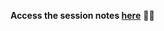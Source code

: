 **Access the session notes [here](https://www.evernote.com/shard/s694/client/snv?isnewsnv=true&noteGuid=93b1e001-be3b-35ab-191f-0528884619c1&noteKey=HZpypHBIDH3wrxSVQDd8-50hqwZDLlrovSN93ibjfxICmq9XykbrDpDkcA&sn=https%3A%2F%2Fwww.evernote.com%2Fshard%2Fs694%2Fsh%2F93b1e001-be3b-35ab-191f-0528884619c1%2FHZpypHBIDH3wrxSVQDd8-50hqwZDLlrovSN93ibjfxICmq9XykbrDpDkcA&title=Python)** 🌟🌟
